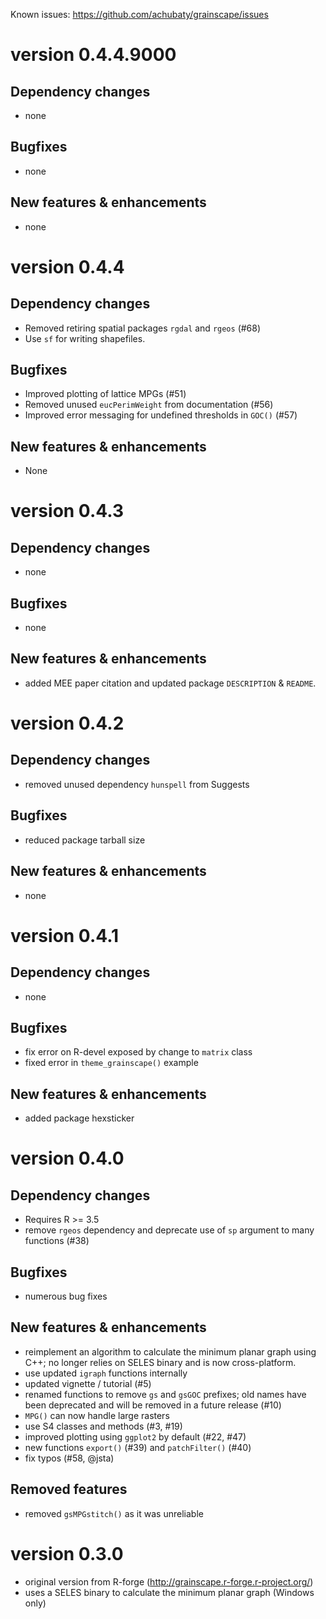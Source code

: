 Known issues: <https://github.com/achubaty/grainscape/issues>

version 0.4.4.9000
=============

## Dependency changes

* none

## Bugfixes

* none

## New features & enhancements

* none

version 0.4.4
=============

## Dependency changes

* Removed retiring spatial packages `rgdal` and `rgeos` (#68)
* Use `sf` for writing shapefiles.

## Bugfixes

* Improved plotting of lattice MPGs (#51)
* Removed unused `eucPerimWeight` from documentation (#56)
* Improved error messaging for undefined thresholds in `GOC()` (#57)

## New features & enhancements

* None

version 0.4.3
=============

## Dependency changes

* none

## Bugfixes

* none

## New features & enhancements

* added MEE paper citation and updated package `DESCRIPTION` & `README`.

version 0.4.2
=============

## Dependency changes

* removed unused dependency `hunspell` from Suggests

## Bugfixes

* reduced package tarball size

## New features & enhancements

* none

version 0.4.1
=============

## Dependency changes

* none

## Bugfixes

* fix error on R-devel exposed by change to `matrix` class
* fixed error in `theme_grainscape()` example

## New features & enhancements

* added package hexsticker

version 0.4.0
=============

## Dependency changes

* Requires R >= 3.5
* remove `rgeos` dependency and deprecate use of `sp` argument to many functions (#38)

## Bugfixes

* numerous bug fixes

## New features & enhancements

* reimplement an algorithm to calculate the minimum planar graph using C++;
  no longer relies on SELES binary and is now cross-platform.
* use updated `igraph` functions internally
* updated vignette / tutorial (#5)
* renamed functions to remove `gs` and `gsGOC` prefixes; old names have been deprecated and will be removed in a future release (#10)
* `MPG()` can now handle large rasters
* use S4 classes and methods (#3, #19)
* improved plotting using `ggplot2` by default (#22, #47)
* new functions `export()` (#39) and `patchFilter()` (#40)
* fix typos (#58, @jsta)

## Removed features

* removed `gsMPGstitch()` as it was unreliable

version 0.3.0
=============
* original version from R-forge (http://grainscape.r-forge.r-project.org/)
* uses a SELES binary to calculate the minimum planar graph (Windows only)
